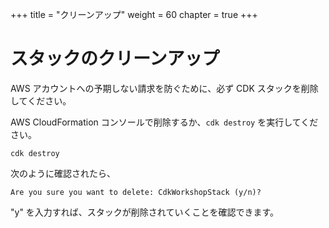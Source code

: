 +++
title = "クリーンアップ"
weight = 60
chapter = true
+++

# スタックのクリーンアップ

AWS アカウントへの予期しない請求を防ぐために、必ず CDK スタックを削除してください。

AWS CloudFormation コンソールで削除するか、`cdk destroy` を実行してください。

```
cdk destroy
```

次のように確認されたら、

```text
Are you sure you want to delete: CdkWorkshopStack (y/n)?
```

"y" を入力すれば、スタックが削除されていくことを確認できます。
